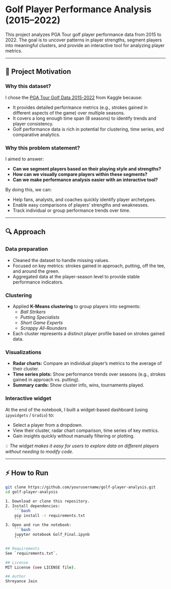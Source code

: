 # Golf Player Performance Analysis (2015–2022)

This project analyzes PGA Tour golf player performance data from 2015 to 2022. The goal is to uncover patterns in player strengths, segment players into meaningful clusters, and provide an interactive tool for analyzing player metrics.

---

## 📌 Project Motivation

### Why this dataset?
I chose the [PGA Tour Golf Data 2015-2022](https://www.kaggle.com/datasets/robikscube/pga-tour-golf-data-20152022) from Kaggle because:
- It provides detailed performance metrics (e.g., strokes gained in different aspects of the game) over multiple seasons.
- It covers a long enough time span (8 seasons) to identify trends and player consistency.
- Golf performance data is rich in potential for clustering, time series, and comparative analytics.

### Why this problem statement?
I aimed to answer:
- **Can we segment players based on their playing style and strengths?**
- **How can we visually compare players within these segments?**
- **Can we make performance analysis easier with an interactive tool?**

By doing this, we can:
- Help fans, analysts, and coaches quickly identify player archetypes.
- Enable easy comparisons of players’ strengths and weaknesses.
- Track individual or group performance trends over time.

---

## 🔍 Approach

### Data preparation
- Cleaned the dataset to handle missing values.
- Focused on key metrics: strokes gained in approach, putting, off the tee, and around the green.
- Aggregated data at the player-season level to provide stable performance indicators.

### Clustering
- Applied **K-Means clustering** to group players into segments:
  - *Ball Strikers*
  - *Putting Specialists*
  - *Short Game Experts*
  - *Scrappy All-Rounders*
- Each cluster represents a distinct player profile based on strokes gained data.

### Visualizations
- **Radar charts:** Compare an individual player’s metrics to the average of their cluster.
- **Time series plots:** Show performance trends over seasons (e.g., strokes gained in approach vs. putting).
- **Summary cards:** Show cluster info, wins, tournaments played.

### Interactive widget
At the end of the notebook, I built a widget-based dashboard (using `ipywidgets` / `Gradio`) to:
- Select a player from a dropdown.
- View their cluster, radar chart comparison, time series of key metrics.
- Gain insights quickly without manually filtering or plotting.

💡 *The widget makes it easy for users to explore data on different players without needing to modify code.*

---

## ⚡ How to Run

```bash
git clone https://github.com/yourusername/golf-player-analysis.git
cd golf-player-analysis

1. Download or clone this repository.
2. Install dependencies:
    ```bash
    pip install -r requirements.txt
    ```
3. Open and run the notebook:
    ```bash
    jupyter notebook Golf_Final.ipynb
    ```

## Requirements
See `requirements.txt`.

## License
MIT License (see LICENSE file).

## Author
Shreyance Jain

